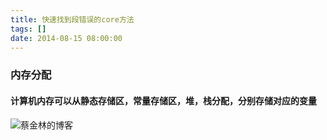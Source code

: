 ```yaml
---
title: 快速找到段错误的core方法
tags: []
date: 2014-08-15 08:00:00
---
```


### 内存分配

#### 计算机内存可以从静态存储区，常量存储区，堆，栈分配，分别存储对应的变量

<!-- more -->

![蔡金林的博客](http://7xirhj.com1.z0.glb.clouddn.com/blog/assert/images/neicun.png)